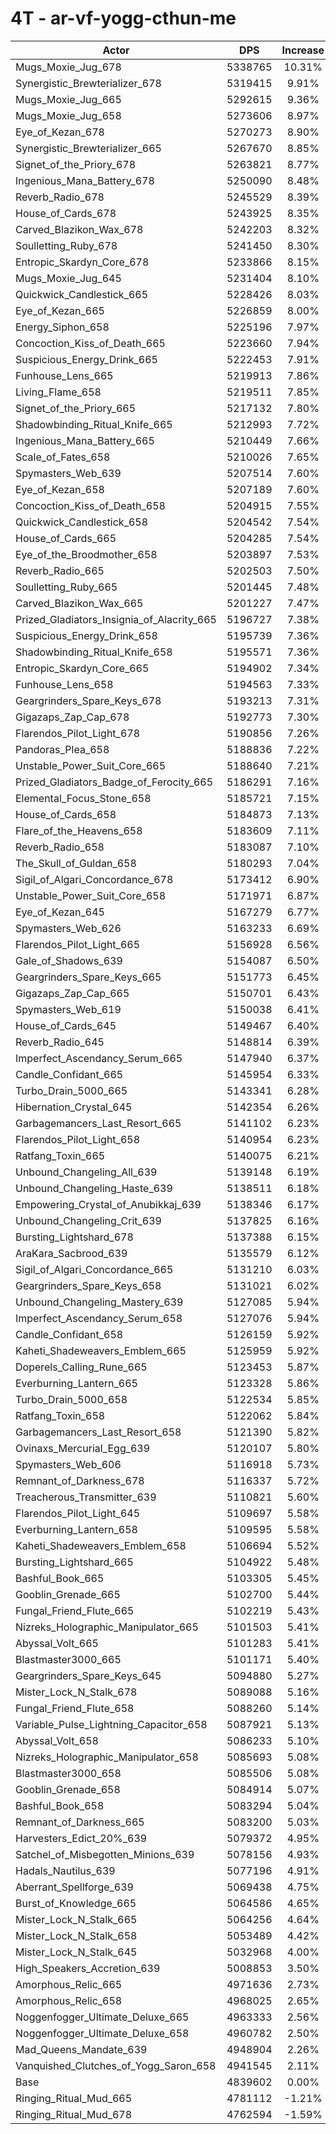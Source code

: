 # 4T - ar-vf-yogg-cthun-me
| Actor | DPS | Increase |
|---|:---:|:---:|
|Mugs_Moxie_Jug_678|5338765|10.31%|
|Synergistic_Brewterializer_678|5319415|9.91%|
|Mugs_Moxie_Jug_665|5292615|9.36%|
|Mugs_Moxie_Jug_658|5273606|8.97%|
|Eye_of_Kezan_678|5270273|8.90%|
|Synergistic_Brewterializer_665|5267670|8.85%|
|Signet_of_the_Priory_678|5263821|8.77%|
|Ingenious_Mana_Battery_678|5250090|8.48%|
|Reverb_Radio_678|5245529|8.39%|
|House_of_Cards_678|5243925|8.35%|
|Carved_Blazikon_Wax_678|5242203|8.32%|
|Soulletting_Ruby_678|5241450|8.30%|
|Entropic_Skardyn_Core_678|5233866|8.15%|
|Mugs_Moxie_Jug_645|5231404|8.10%|
|Quickwick_Candlestick_665|5228426|8.03%|
|Eye_of_Kezan_665|5226859|8.00%|
|Energy_Siphon_658|5225196|7.97%|
|Concoction_Kiss_of_Death_665|5223660|7.94%|
|Suspicious_Energy_Drink_665|5222453|7.91%|
|Funhouse_Lens_665|5219913|7.86%|
|Living_Flame_658|5219511|7.85%|
|Signet_of_the_Priory_665|5217132|7.80%|
|Shadowbinding_Ritual_Knife_665|5212993|7.72%|
|Ingenious_Mana_Battery_665|5210449|7.66%|
|Scale_of_Fates_658|5210026|7.65%|
|Spymasters_Web_639|5207514|7.60%|
|Eye_of_Kezan_658|5207189|7.60%|
|Concoction_Kiss_of_Death_658|5204915|7.55%|
|Quickwick_Candlestick_658|5204542|7.54%|
|House_of_Cards_665|5204285|7.54%|
|Eye_of_the_Broodmother_658|5203897|7.53%|
|Reverb_Radio_665|5202503|7.50%|
|Soulletting_Ruby_665|5201445|7.48%|
|Carved_Blazikon_Wax_665|5201227|7.47%|
|Prized_Gladiators_Insignia_of_Alacrity_665|5196727|7.38%|
|Suspicious_Energy_Drink_658|5195739|7.36%|
|Shadowbinding_Ritual_Knife_658|5195571|7.36%|
|Entropic_Skardyn_Core_665|5194902|7.34%|
|Funhouse_Lens_658|5194563|7.33%|
|Geargrinders_Spare_Keys_678|5193213|7.31%|
|Gigazaps_Zap_Cap_678|5192773|7.30%|
|Flarendos_Pilot_Light_678|5190856|7.26%|
|Pandoras_Plea_658|5188836|7.22%|
|Unstable_Power_Suit_Core_665|5188640|7.21%|
|Prized_Gladiators_Badge_of_Ferocity_665|5186291|7.16%|
|Elemental_Focus_Stone_658|5185721|7.15%|
|House_of_Cards_658|5184873|7.13%|
|Flare_of_the_Heavens_658|5183609|7.11%|
|Reverb_Radio_658|5183087|7.10%|
|The_Skull_of_Guldan_658|5180293|7.04%|
|Sigil_of_Algari_Concordance_678|5173412|6.90%|
|Unstable_Power_Suit_Core_658|5171971|6.87%|
|Eye_of_Kezan_645|5167279|6.77%|
|Spymasters_Web_626|5163233|6.69%|
|Flarendos_Pilot_Light_665|5156928|6.56%|
|Gale_of_Shadows_639|5154087|6.50%|
|Geargrinders_Spare_Keys_665|5151773|6.45%|
|Gigazaps_Zap_Cap_665|5150701|6.43%|
|Spymasters_Web_619|5150038|6.41%|
|House_of_Cards_645|5149467|6.40%|
|Reverb_Radio_645|5148814|6.39%|
|Imperfect_Ascendancy_Serum_665|5147940|6.37%|
|Candle_Confidant_665|5145954|6.33%|
|Turbo_Drain_5000_665|5143341|6.28%|
|Hibernation_Crystal_645|5142354|6.26%|
|Garbagemancers_Last_Resort_665|5141102|6.23%|
|Flarendos_Pilot_Light_658|5140954|6.23%|
|Ratfang_Toxin_665|5140075|6.21%|
|Unbound_Changeling_All_639|5139148|6.19%|
|Unbound_Changeling_Haste_639|5138511|6.18%|
|Empowering_Crystal_of_Anubikkaj_639|5138346|6.17%|
|Unbound_Changeling_Crit_639|5137825|6.16%|
|Bursting_Lightshard_678|5137388|6.15%|
|AraKara_Sacbrood_639|5135579|6.12%|
|Sigil_of_Algari_Concordance_665|5131210|6.03%|
|Geargrinders_Spare_Keys_658|5131021|6.02%|
|Unbound_Changeling_Mastery_639|5127085|5.94%|
|Imperfect_Ascendancy_Serum_658|5127076|5.94%|
|Candle_Confidant_658|5126159|5.92%|
|Kaheti_Shadeweavers_Emblem_665|5125959|5.92%|
|Doperels_Calling_Rune_665|5123453|5.87%|
|Everburning_Lantern_665|5123328|5.86%|
|Turbo_Drain_5000_658|5122534|5.85%|
|Ratfang_Toxin_658|5122062|5.84%|
|Garbagemancers_Last_Resort_658|5121390|5.82%|
|Ovinaxs_Mercurial_Egg_639|5120107|5.80%|
|Spymasters_Web_606|5116918|5.73%|
|Remnant_of_Darkness_678|5116337|5.72%|
|Treacherous_Transmitter_639|5110821|5.60%|
|Flarendos_Pilot_Light_645|5109697|5.58%|
|Everburning_Lantern_658|5109595|5.58%|
|Kaheti_Shadeweavers_Emblem_658|5106694|5.52%|
|Bursting_Lightshard_665|5104922|5.48%|
|Bashful_Book_665|5103305|5.45%|
|Gooblin_Grenade_665|5102700|5.44%|
|Fungal_Friend_Flute_665|5102219|5.43%|
|Nizreks_Holographic_Manipulator_665|5101503|5.41%|
|Abyssal_Volt_665|5101283|5.41%|
|Blastmaster3000_665|5101171|5.40%|
|Geargrinders_Spare_Keys_645|5094880|5.27%|
|Mister_Lock_N_Stalk_678|5089088|5.16%|
|Fungal_Friend_Flute_658|5088260|5.14%|
|Variable_Pulse_Lightning_Capacitor_658|5087921|5.13%|
|Abyssal_Volt_658|5086233|5.10%|
|Nizreks_Holographic_Manipulator_658|5085693|5.08%|
|Blastmaster3000_658|5085506|5.08%|
|Gooblin_Grenade_658|5084914|5.07%|
|Bashful_Book_658|5083294|5.04%|
|Remnant_of_Darkness_665|5083200|5.03%|
|Harvesters_Edict_20%_639|5079372|4.95%|
|Satchel_of_Misbegotten_Minions_639|5078156|4.93%|
|Hadals_Nautilus_639|5077196|4.91%|
|Aberrant_Spellforge_639|5069438|4.75%|
|Burst_of_Knowledge_665|5064586|4.65%|
|Mister_Lock_N_Stalk_665|5064256|4.64%|
|Mister_Lock_N_Stalk_658|5053489|4.42%|
|Mister_Lock_N_Stalk_645|5032968|4.00%|
|High_Speakers_Accretion_639|5008853|3.50%|
|Amorphous_Relic_665|4971636|2.73%|
|Amorphous_Relic_658|4968025|2.65%|
|Noggenfogger_Ultimate_Deluxe_665|4963333|2.56%|
|Noggenfogger_Ultimate_Deluxe_658|4960782|2.50%|
|Mad_Queens_Mandate_639|4948904|2.26%|
|Vanquished_Clutches_of_Yogg_Saron_658|4941545|2.11%|
|Base|4839602|0.00%|
|Ringing_Ritual_Mud_665|4781112|-1.21%|
|Ringing_Ritual_Mud_678|4762594|-1.59%|
